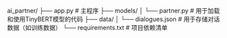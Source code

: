 ai_partner/
├── app.py           # 主程序
├── models/
│   └── partner.py   # 用于加载和使用TinyBERT模型的代码
├── data/
│   └── dialogues.json  # 用于存储对话数据（如训练数据）
└── requirements.txt   # 项目依赖清单